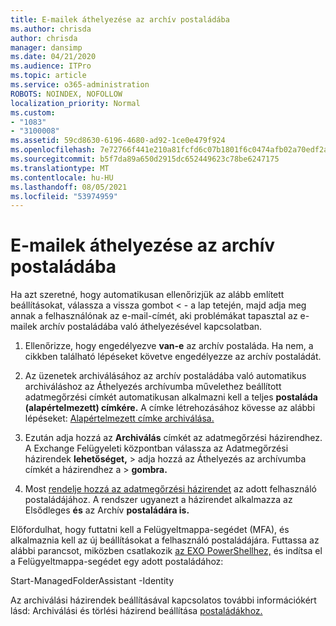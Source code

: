 ```yaml
---
title: E-mailek áthelyezése az archív postaládába
ms.author: chrisda
author: chrisda
manager: dansimp
ms.date: 04/21/2020
ms.audience: ITPro
ms.topic: article
ms.service: o365-administration
ROBOTS: NOINDEX, NOFOLLOW
localization_priority: Normal
ms.custom:
- "1083"
- "3100008"
ms.assetid: 59cd8630-6196-4680-ad92-1ce0e479f924
ms.openlocfilehash: 7e72766f441e210a81fcfd6c07b1801f6c0474afb02a70edf2ad8dbb571f3d2a
ms.sourcegitcommit: b5f7da89a650d2915dc652449623c78be6247175
ms.translationtype: MT
ms.contentlocale: hu-HU
ms.lasthandoff: 08/05/2021
ms.locfileid: "53974959"
---
```

# <a name="move-email-to-the-archive-mailbox"></a>E-mailek áthelyezése az archív postaládába

Ha azt szeretné, hogy automatikusan ellenőrizjük az alább említett beállításokat, válassza a vissza gombot < - a lap tetején, majd adja meg annak a felhasználónak az e-mail-címét, aki problémákat tapasztal az e-mailek archív postaládába való áthelyezésével kapcsolatban.

1. Ellenőrizze, hogy engedélyezve **van-e** az archív postaláda. Ha nem, a [](https://docs.microsoft.com/microsoft-365/compliance/enable-archive-mailboxes) cikkben található lépéseket követve engedélyezze az archív postaládát.

2. Az üzenetek archiválásához az archív  postaládába való automatikus archiváláshoz az Áthelyezés archívumba művelethez beállított adatmegőrzési címkét automatikusan alkalmazni kell a teljes **postaláda (alapértelmezett) címkére.** A címke létrehozásához kövesse az alábbi lépéseket: [Alapértelmezett címke archiválása.](https://docs.microsoft.com/microsoft-365/compliance/set-up-an-archive-and-deletion-policy-for-mailboxes#create-a-custom-archive-default-policy-tag)

3. Ezután adja hozzá az **Archiválás** címkét az adatmegőrzési házirendhez. A Exchange Felügyeleti központban válassza az Adatmegőrzési házirendek **lehetőséget,** > adja hozzá az Áthelyezés az archívumba címkét a házirendhez a > **gombra.** 

4. Most [rendelje hozzá az adatmegőrzési házirendet](https://docs.microsoft.com/exchange/security-and-compliance/messaging-records-management/apply-retention-policy) az adott felhasználó postaládájához. A rendszer ugyanezt a házirendet alkalmazza az Elsődleges **és** az Archív **postaládára is.**

Előfordulhat, hogy futtatni kell a Felügyeltmappa-segédet (MFA), és alkalmaznia kell az új beállításokat a felhasználó postaládájára. Futtassa az alábbi parancsot, miközben csatlakozik [az EXO PowerShellhez,](https://docs.microsoft.com/powershell/exchange/exchange-online/connect-to-exchange-online-powershell/connect-to-exchange-online-powershell?view=exchange-ps) és indítsa el a Felügyeltmappa-segédet egy adott postaládához:
  
Start-ManagedFolderAssistant -Identity <name of the mailbox>

Az archiválási házirendek beállításával kapcsolatos további információkért lásd: Archiválási és törlési házirend beállítása [postaládákhoz.](https://docs.microsoft.com/microsoft-365/compliance/set-up-an-archive-and-deletion-policy-for-mailboxes#step-1-enable-archive-mailboxes-for-users)
  